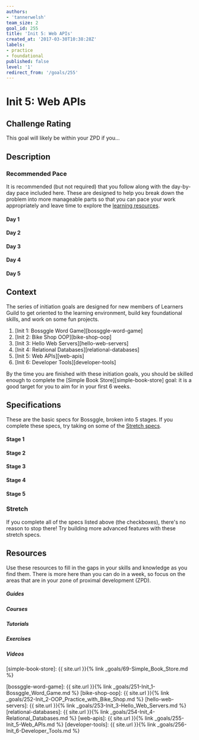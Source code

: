 ```yaml
---
authors:
- 'tannerwelsh'
team_size: 2
goal_id: 255
title: 'Init 5: Web APIs'
created_at: '2017-03-30T10:38:28Z'
labels:
- practice
- foundational
published: false
level: '1'
redirect_from: '/goals/255'
---
```


# Init 5: Web APIs

## Challenge Rating

This goal will likely be within your ZPD if you...

## Description

### Recommended Pace

It is recommended (but not required) that you follow along with the day-by-day pace included here. These are designed to help you break down the problem into more manageable parts so that you can pace your work appropriately and leave time to explore the [learning resources](#resources).

#### Day 1


#### Day 2


#### Day 3


#### Day 4


#### Day 5


## Context

The series of initiation goals are designed for new members of Learners Guild to get oriented to the learning environment, build key foundational skills, and work on some fun projects.

1. [Init 1: Bossggle Word Game][bossggle-word-game]
1. [Init 2: Bike Shop OOP][bike-shop-oop]
1. [Init 3: Hello Web Servers][hello-web-servers]
1. [Init 4: Relational Databases][relational-databases]
1. [Init 5: Web APIs][web-apis]
1. [Init 6: Developer Tools][developer-tools]

By the time you are finished with these initiation goals, you should be skilled enough to complete the [Simple Book Store][simple-book-store] goal: it is a good target for you to aim for in your first 6 weeks.


## Specifications

These are the basic specs for Bossggle, broken into 5 stages. If you complete these specs, try taking on some of the [Stretch specs](#stretch).

#### Stage 1

#### Stage 2

#### Stage 3

#### Stage 4

#### Stage 5

### Stretch

If you complete all of the specs listed above (the checkboxes), there's no reason to stop there! Try building more advanced features with these stretch specs.

## Resources

Use these resources to fill in the gaps in your skills and knowledge as you find them. There is more here than you can do in a week, so focus on the areas that are in your zone of proximal development (ZPD).

##### Guides

##### Courses

##### Tutorials

##### Exercises

##### Videos


[simple-book-store]: {{ site.url }}{% link _goals/69-Simple_Book_Store.md %}

[bossggle-word-game]: {{ site.url }}{% link _goals/251-Init_1-Bossggle_Word_Game.md %}
[bike-shop-oop]: {{ site.url }}{% link _goals/252-Init_2-OOP_Practice_with_Bike_Shop.md %}
[hello-web-servers]: {{ site.url }}{% link _goals/253-Init_3-Hello_Web_Servers.md %}
[relational-databases]: {{ site.url }}{% link _goals/254-Init_4-Relational_Databases.md %}
[web-apis]: {{ site.url }}{% link _goals/255-Init_5-Web_APIs.md %}
[developer-tools]: {{ site.url }}{% link _goals/256-Init_6-Developer_Tools.md %}

[mit-license]: https://opensource.org/licenses/MIT
